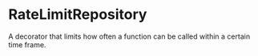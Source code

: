 # RateLimitRepository
A decorator that limits how often a function can be called within a certain time frame.
